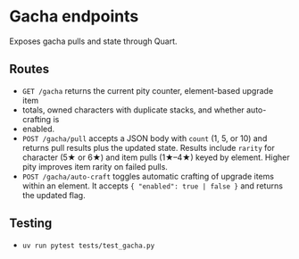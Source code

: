 # Gacha endpoints

Exposes gacha pulls and state through Quart.

## Routes
- `GET /gacha` returns the current pity counter, element-based upgrade item
-  totals, owned characters with duplicate stacks, and whether auto-crafting is
-  enabled.
- `POST /gacha/pull` accepts a JSON body with `count` (1, 5, or 10) and returns
  pull results plus the updated state. Results include `rarity` for character
  (5★ or 6★) and item pulls (1★–4★) keyed by element. Higher pity improves item
  rarity on failed pulls.
- `POST /gacha/auto-craft` toggles automatic crafting of upgrade items within an
  element. It accepts `{ "enabled": true | false }` and returns the updated
  flag.

## Testing
- `uv run pytest tests/test_gacha.py`
